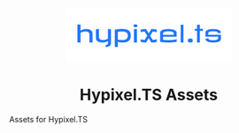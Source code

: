 <div align="center">

<img src="./svg/full-nobg.svg" />

# Hypixel.TS Assets

</div>

Assets for Hypixel.TS